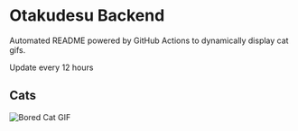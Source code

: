 # Otakudesu Backend

Automated README powered by GitHub Actions to dynamically display cat gifs.

 Update every 12 hours

## Cats

![Bored Cat GIF](https://media0.giphy.com/media/mlvseq9yvZhba/200.gif?cid=9acd02da3vvu2y9oa3p776i9lp736vfa0avqvnw1peewul76&ep=v1_gifs_search&rid=200.gif&ct=g)
